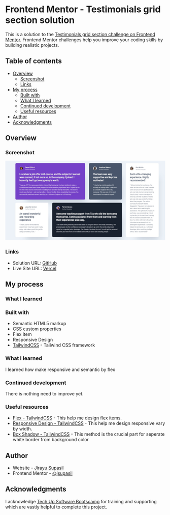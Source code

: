# Frontend Mentor - Testimonials grid section solution

This is a solution to the [Testimonials grid section challenge on Frontend Mentor](https://www.frontendmentor.io/challenges/testimonials-grid-section-Nnw6J7Un7). Frontend Mentor challenges help you improve your coding skills by building realistic projects.

## Table of contents

- [Overview](#overview)
  - [Screenshot](#screenshot)
  - [Links](#links)
- [My process](#my-process)
  - [Built with](#built-with)
  - [What I learned](#what-i-learned)
  - [Continued development](#continued-development)
  - [Useful resources](#useful-resources)
- [Author](#author)
- [Acknowledgments](#acknowledgments)

## Overview

### Screenshot

![Screenshot](./screenshot.jpg)

### Links

- Solution URL: [GitHub](https://github.com/jsupasil/frontend-mentor-newbie-testimonials-grid-section)
- Live Site URL: [Vercel](https://frontend-mentor-newbie-testimonials-grid-section.vercel.app/)

## My process

### What I learned

### Built with

- Semantic HTML5 markup
- CSS custom properties
- Flex item
- Responsive Design
- [TailwindCSS](https://tailwindcss.com/) - Tailwind CSS framework

### What I learned

I learned how make responsive and semantic by flex

### Continued development

There is nothing need to improve yet.

### Useful resources

- [Flex - TailwindCSS](https://tailwindcss.com/docs/flex) - This help me design flex items.
- [Responsive Design - TailwindCSS](https://tailwindcss.com/docs/responsive-design) - This help me design responsive vary by width.
- [Box Shadow - TailwindCSS](https://tailwindcss.com/docs/box-shadow) - This method is the crucial part for seperate white border from background color

## Author

- Website - [Jirayu Supasil](https://github.com/jsupasil)
- Frontend Mentor - [@jsupasil](https://www.frontendmentor.io/profile/jsupasil)

## Acknowledgments

I acknowledge [Tech Up Software Bootscamp](https://www.techupth.com/) for training and supporting which are vastly helpful to complete this project.
